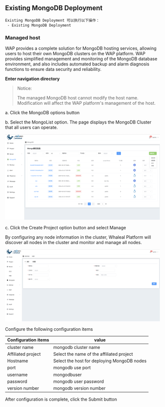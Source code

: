 ## Existing MongoDB Deployment

```
Existing MongoDB Deployment 可以执行以下操作：
 - Existing MongoDB Deployment
```

### Managed host

WAP provides a complete solution for MongoDB hosting services, allowing users to host their own MongoDB clusters on the WAP platform. WAP provides simplified management and monitoring of the MongoDB database environment, and also includes automated backup and alarm diagnosis functions to ensure data security and reliability.

**Enter navigation directory**

>  Notice: 
>
>  The managed MongoDB host cannot modify the host name. Modification will affect the WAP platform's management of the host.

a. Click the MongoDB options button

b. Select the MongoList option. The page displays the MongoDB Cluster that all users can operate.

![1](../../../../../images/whalealPlatformImages/mongodb.png)

c. Click the Create Project option button and select Manage

By configuring any node information in the cluster, Whaleal Platform will discover all nodes in the cluster and monitor and manage all nodes.

![1](../../../../../images/whalealPlatformImages/ExistingMongoDBDeployment.png)

Configure the following configuration items

| Configuration items | value                                       |
| ------------------- | ------------------------------------------- |
| cluster name        | mongodb cluster name                        |
| Affiliated project  | Select the name of the affiliated project   |
| Hostname            | Select the host for deploying MongoDB nodes |
| port                | mongodb use port                            |
| username            | mongodbuser                                 |
| password            | mongodb user password                       |
| version number      | mongodb version number                      |



After configuration is complete, click the Submit button

